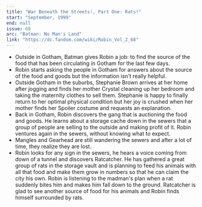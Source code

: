 ```yaml
---
title: "War Beneath the Streets!, Part One: Rats!"
start: "September, 1999"
end: null
issue: 68
arc: "Batman: No Man's Land"
link: "https://dc.fandom.com/wiki/Robin_Vol_2_68"
---
```


- Outside in Gotham, Batman gives Robin a job: to find the source of the food that has been circulating in Gotham for the last few days.
- Robin starts asking the people in Gotham for answers about the source of the food and goods but the information isn't really helpful.
- Outside Gotham in the suburbs, Stephanie Brown arrives at her home after jogging and finds her mother Crystal cleaning up her bedroom and taking the maternity clothes to sell them. Stephanie is happy to finally return to her optimal physical condition but her joy is crushed when her mother finds her Spoiler costume and requests an explanation.
- Back in Gotham, Robin discovers the gang that is auctioning the food and goods. He learns about a storage cache down in the sewers that a group of people are selling to the outside and making profit of it. Robin ventures again in the sewers, without knowing what to expect.
- Mangles and Gearhead are still wandering the sewers and after a lot of time, they realize they are lost.
- Robin looks for any sign in the sewers, he hears a voice coming from down of a tunnel and discovers Ratcatcher. He has gathered a great group of rats in the storage vault and is planning to feed his animals with all that food and make them grow in numbers so that he can claim the city his own. Robin is listening to the madman's plan when a rat suddenly bites him and makes him fall down to the ground. Ratcatcher is glad to see another source of food for his animals and Robin finds himself surrounded by rats.

